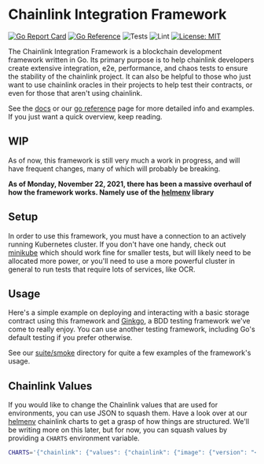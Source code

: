 # Chainlink Integration Framework

[![Go Report Card](https://goreportcard.com/badge/github.com/smartcontractkit/integrations-framework)](https://goreportcard.com/report/github.com/smartcontractkit/integrations-framework)
[![Go Reference](https://pkg.go.dev/badge/github.com/smartcontractkit/integrations-framework.svg)](https://pkg.go.dev/github.com/smartcontractkit/integrations-framework)
![Tests](https://github.com/smartcontractkit/integrations-framework/actions/workflows/test.yaml/badge.svg)
![Lint](https://github.com/smartcontractkit/integrations-framework/actions/workflows/lint.yaml/badge.svg)
[![License: MIT](https://img.shields.io/badge/License-MIT-yellow.svg)](https://opensource.org/licenses/MIT)

The Chainlink Integration Framework is a blockchain development framework written in Go. Its primary purpose is to help
chainlink developers create extensive integration, e2e, performance, and chaos tests to ensure the stability of the
chainlink project. It can also be helpful to those who just want to use chainlink oracles in their projects to help
test their contracts, or even for those that aren't using chainlink.

See the [docs](https://smartcontractkit.github.io/integrations-framework/) or our
[go reference](https://pkg.go.dev/github.com/smartcontractkit/integrations-framework) page for more detailed info and
examples. If you just want a quick overview, keep reading.

## WIP

As of now, this framework is still very much a work in progress, and will have frequent changes, many of which will probably be breaking.

**As of Monday, November 22, 2021, there has been a massive overhaul of how the framework works. Namely use of the [helmenv](https://github.com/smartcontractkit/helmenv) library**

## Setup

In order to use this framework, you must have a connection to an actively running Kubernetes cluster. If you don't have
one handy, check out [minikube](https://minikube.sigs.k8s.io/docs/start/) which should work fine for smaller tests,
but will likely need to be allocated more power, or you'll need to use a more powerful cluster in general to run tests
that require lots of services, like OCR.

## Usage

Here's a simple example on deploying and interacting with a basic storage contract using this framework and
[Ginkgo](https://github.com/onsi/ginkgo), a BDD testing framework we've come to really enjoy. You can use another testing
framework, including Go's default testing if you prefer otherwise.

See our [suite/smoke](suite/smoke) directory for quite a few examples of the framework's usage.

## Chainlink Values

If you would like to change the Chainlink values that are used for environments, you can use JSON to squash them. Have a look over at our [helmenv](https://github.com/smartcontractkit/helmenv/tree/v1.0.5/charts/chainlink) chainlink charts to get a grasp of how things are structured. We'll be writing more on this later, but for now, you can squash values by providing a `CHARTS` environment variable.

```sh
CHARTS='{"chainlink": {"values": {"chainlink": {"image": {"version": "<version>"}}}}}' make test_smoke args="-nodes=5"
```
